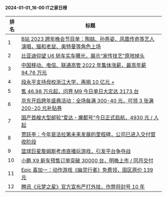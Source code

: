 #### 2024-01-01_16-00  IT之家日榜

| 排名 | 标题|
| --- | ---|
| 1 | [B站 2023 跨年晚会节目单：陶喆、孙燕姿、凤凰传奇等艺人演唱，猫和老鼠、奥特曼等角色上场](https://www.ithome.com/0/742/694.htm) |
| 2 | [比亚迪仰望 U6 轿车实车曝光，展示“家传技艺”原地掉头](https://www.ithome.com/0/742/687.htm) |
| 3 | [中国移动、电信、联通高管 2022 年集体涨薪，最高年薪 94.76 万元](https://www.ithome.com/0/742/710.htm) |
| 4 | [段永平支持母校浙江大学，再捐 10 亿元 +](https://www.ithome.com/0/742/686.htm) |
| 5 | [售 46.98 万元起，问界 M9 今日单日大定达 3173 台](https://www.ithome.com/0/742/717.htm) |
| 6 | [京东开启跨年盛典活动：全场每满 300-40 元，可领 3 张满 200-20 元补贴券](https://www.ithome.com/0/742/692.htm) |
| 7 | [国产首艘大型邮轮“爱达・魔都号”今日正式启航，4930 元 / 人起](https://www.ithome.com/0/742/730.htm) |
| 8 | [贾跃亭：今年是法拉第未来发展的里程碑，公司已进入交付营收阶段](https://www.ithome.com/0/742/699.htm) |
| 9 | [篮球巨星詹姆斯考虑直播玩游戏，引发平台争夺战](https://www.ithome.com/0/742/720.htm) |
| 10 | [小鹏 X9 新车预售订单突破 30000 台，明晚上市 / 同月交付](https://www.ithome.com/0/742/704.htm) |
| 11 | [Epic 喜加一：动作游戏《幽灵行者》免费领，国区原价 139 元](https://www.ithome.com/0/742/721.htm) |
| 12 | [腾讯《元梦之星》官方宣布严打外挂，作弊将封号 10 年](https://www.ithome.com/0/742/700.htm) |
